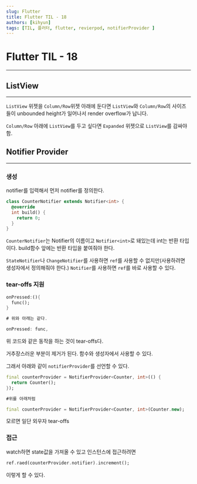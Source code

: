```yaml
---
slug: Flutter
title: Flutter TIL - 18
authors: [kihyun]
tags: [TIL, 플러터, flutter, revierpod, notifierProvider ]
---
```


# Flutter TIL - 18
---

## ListView
---

`ListView` 위젯을 `Column/Row`위젯 아래에 둔다면 `ListView`와 `Column/Row`의 사이즈들이 unbounded height가 일어나서 render overflow가 납니다.

`Column/Row` 아래에 `ListView`를 두고 싶다면 `Expanded` 위젯으로 `ListView`를 감싸야 함.

## Notifier Provider
---

### 생성

notifier를 입력해서 먼저 notifier를 정의한다.

```dart
class CounterNotifier extends Notifier<int> {
  @override
  int build() {
    return 0;
  }
}
```

`CounterNotifier`는 Notifier의 이름이고 `Notifier<int>`로 돼있는데 int는 반환 타입이다. build함수 앞에는 반환 타입을 붙여줘야 한다.

`StateNotifier`나 `ChangeNotifier`를 사용하면 `ref`를 사용할 수 없지만(사용하려면 생성자에서 정의해줘야 한다.) `Notifier`를 사용하면 `ref`를 바로 사용할 수 있다.


### tear-offs 지원

```dart
onPressed:(){
  func();
}

# 위와 아래는 같다.

onPressed: func,
```

위 코드와 같은 동작을 하는 것이 tear-offs다.

거추장스러운 부분이 제거가 된다. 함수와 생성자에서 사용할 수 있다.

그래서 아래와 같이 `notifierProvider`를 선언할 수 있다.
```dart
final counterProvider = NotifierProvider<Counter, int>(() {
  return Counter();
});

#위를 아래처럼

final counterProvider = NotifierProvider<Counter, int>(Counter.new);
```

모르면 일단 외우자 tear-offs


### 접근

watch하면 state값을 가져올 수 있고 인스턴스에 접근하려면

```dart
ref.raed(counterProvider.notifier).increment();
```

이렇게 할 수 있다.